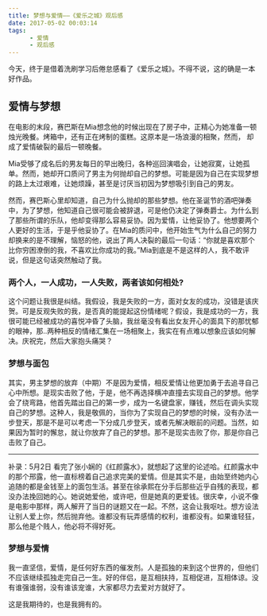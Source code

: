 ```yaml
---
title: 梦想与爱情——《爱乐之城》观后感
date: 2017-05-02 00:03:14
tags:
      - 爱情
      - 观后感
---
```

今天，终于是借着洗刷学习后倦怠感看了《爱乐之城》。不得不说，这的确是一本好作品。
<!-- more -->
## 爱情与梦想
在电影的末段，赛巴斯在Mia想念他的时候出现在了房子中，正精心为她准备一顿烛光晚餐。烤箱中，还有正在烤制的蛋糕。这原本是一场浪漫的相聚，然而， 却成了爱情破裂的最后一顿晚餐。

Mia受够了成名后的男友每日的早出晚归，各种巡回演唱会，让她寂寞，让她孤单。然而，她却开口质问了男主为何抛却自己的梦想。可能是因为自己在实现梦想的路上太过艰难，让她烦躁，甚至是讨厌当初因为梦想吸引到自己的男友。

然而，赛巴斯心里却知道，自己为什么抛却的那些梦想。他在圣诞节的酒吧弹奏中，为了梦想，他知道自己很可能会被辞退，可是他仍决定了弹奏爵士。为什么到了那些所谓的乐队，他却变得那么容易妥协。因为爱情，让他妥协了。他想要两个人更好的生活，于是乎他妥协了。在Mia的质问中，他开始生气为什么自己的努力却换来的是不理解，恼怒的他，说出了两人决裂的最后一句话：“你就是喜欢那个比你穷困潦倒的我，不喜欢比你成功的我。”Mia到底是不是这样的人，我不敢评说，但是这句话突然触动了我。
### 两个人，一人成功，一人失败，两者该如何相处?
这个问题让我很是纠结。我假设，我是失败的一方，面对女友的成功，没错是该庆贺。可是反观失败的我，是否真的能提起这份情绪呢？假设，我是成功的一方，我很可能已经被成功的喜悦冲昏了头脑，我丝毫没有看出女友开心的面具下的那忧郁的眼神，那..两种相反的情绪汇集在一场相聚上，我实在有点难以想象应该如何解决。庆祝完，然后大家抱头痛哭？
### 梦想与面包
其实，男主梦想的放弃（中期）不是因为爱情，相反爱情让他更加勇于去追寻自己心中所想。是现实击败了他，于是，他不再选择横冲直撞去实现自己的梦想。他学会了绕弯路，他首先踏出自己的第一步，成为一名键盘家，赚钱，然后在调头实现自己的梦想。这种人，我是敬佩的，当你为了实现自己的梦想的时候，没有办法一步登天，那是不是可以考虑一下分成几步登天，或者先解决眼前的问题。当然，如果因为暂时的懈怠，就让你放弃了自己的梦想。那不是现实击败了你，那是你自己击败了自己。

----------------------
补录：5月2日
看完了张小娴的《红颜露水》，就想起了这里的论述哈。红颜露水中的那个邢露，他一直标榜着自己追求完美的爱情。但是其实不是，由始至终她内心追随的都是金钱至上的面包生活。甚至在徐承熙在分手后那些近乎自残的表现，都没办法挽回她的心。她说她爱他，或许吧，但是她真的更爱钱。很庆幸，小说不像是电影中那样，两人解开了当日的谜题又在一起。不然，这会让我呕吐。想方设法让别人爱上你，然后抛弃他。谁都没有玩弄感情的权利，谁都没有。如果谁轻狂，那么他是个贱人，他必将不得好死。
### 梦想与爱情
我一直坚信，爱情，是任何好东西的催发剂。人是孤独的来到这个世界的，但他们不应该继续孤独走完自己一生。好的伴侣，是互相扶持，互相促进，互相体谅。没有谁强谁弱，没有谁该宠谁，大家都尽力去爱对方就好了。

这是我期待的，也是我拥有的。
